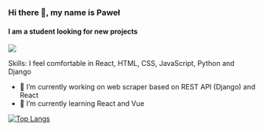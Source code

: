 ### Hi there 👋, my name is Paweł
#### I am a student looking for new projects

![](http://www.the-sowa.com/banner.png)

Skills: I feel comfortable in React, HTML, CSS, JavaScript, Python and Django

- 🔭 I’m currently working on web scraper based on REST API (Django) and React 
- 🌱 I’m currently learning React and Vue 

[![Top Langs](https://github-readme-stats-r4g9rr4h9.vercel.app/api/top-langs/?username=Onxi95)](Onxi95/github-readme-stats)
